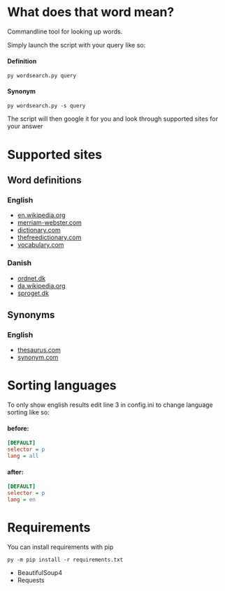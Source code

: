 # What does that word mean?
Commandline tool for looking up words.

Simply launch the script with your query like so:
#### Definition
```
py wordsearch.py query
```

#### Synonym
```
py wordsearch.py -s query
```

The script will then google it for you and look through supported sites 
for your answer

# Supported sites
## Word definitions
### English
* [en.wikipedia.org](https://en.wikipedia.org/wiki/Main_Page)
* [merriam-webster.com](https://www.merriam-webster.com/)
* [dictionary.com](http://www.dictionary.com/)
* [thefreedictionary.com](http://www.thefreedictionary.com/)
* [vocabulary.com](https://www.vocabulary.com/)


### Danish
* [ordnet.dk](http://ordnet.dk/)
* [da.wikipedia.org](https://da.wikipedia.org/wiki/Forside)
* [sproget.dk](http://sproget.dk/)

## Synonyms
### English
* [thesaurus.com](http://www.thesaurus.com/)
* [synonym.com](http://www.synonym.com/)

# Sorting languages
To only show english results edit line 3 in config.ini to change language sorting like so:

#### before:

```INI
[DEFAULT]
selector = p
lang = all
```

#### after:

```INI
[DEFAULT]
selector = p
lang = en
```

# Requirements
You can install requirements with pip
```
py -m pip install -r requirements.txt
```
* BeautifulSoup4
* Requests
